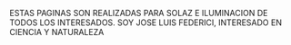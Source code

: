 ESTAS   PAGINAS  SON REALIZADAS PARA SOLAZ E  ILUMINACION DE TODOS LOS INTERESADOS.
SOY  JOSE LUIS FEDERICI, INTERESADO EN CIENCIA Y NATURALEZA
